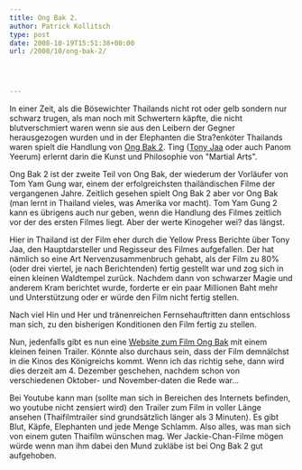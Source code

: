 ```yaml
---
title: Ong Bak 2.
author: Patrick Kollitsch
type: post
date: 2008-10-19T15:51:38+00:00
url: /2008/10/ong-bak-2/




---
```

In einer Zeit, als die Bösewichter Thailands nicht rot oder gelb sondern nur schwarz trugen, als man noch mit Schwertern käpfte, die nicht blutverschmiert waren wenn sie aus den Leibern der Gegner herausgezogen wurden und in der Elephanten die Stra?enköter Thailands waren spielt die Handlung von [Ong Bak 2][1]. Ting ([Tony Jaa][2] oder auch Panom Yeerum) erlernt darin die Kunst und Philosophie von "Martial Arts". 

Ong Bak 2 ist der zweite Teil von Ong Bak, der wiederum der Vorläufer von Tom Yam Gung war, einem der erfolgreichsten thailändischen Filme der vergangenen Jahre. Zeitlich gesehen spielt Ong Bak 2 aber vor Ong Bak (man lernt in Thailand vieles, was Amerika vor macht). Tom Yam Gung 2 kann es übrigens auch nur geben, wenn die Handlung des Filmes zeitlich vor der des ersten Filmes liegt. Aber der werte Kinogeher wei? das längst.

Hier in Thailand ist der Film eher durch die Yellow Press Berichte über Tony Jaa, den Hauptdarsteller und Regisseur des Filmes aufgefallen. Der hat nämlich so eine Art Nervenzusammenbruch gehabt, als der Film zu 80% (oder drei viertel, je nach Berichtenden) fertig gestellt war und zog sich in einen kleinen Waldtempel zurück. Nachdem dann von schwarzer Magie und anderem Kram berichtet wurde, forderte er ein paar Millionen Baht mehr und Unterstützung oder er würde den Film nicht fertig stellen.

Nach viel Hin und Her und tränenreichen Fernsehauftritten dann entschloss man sich, zu den bisherigen Konditionen den Film fertig zu stellen. 

Nun, jedenfalls gibt es nun eine [Website zum Film Ong Bak][3] mit einem kleinen feinen Trailer. Könnte also durchaus sein, dass der Film demnälchst in die Kinos des Königreichs kommt. Wenn ich das richtig sehe, dann wird dies derzeit am 4. Dezember geschehen, nachdem schon von verschiedenen Oktober- und November-daten die Rede war...

Bei Youtube kann man (sollte man sich in Bereichen des Internets befinden, wo youtube nicht zensiert wird) den Trailer zum Film in voller Länge ansehen (Thaifilmtrailer sind grundsätzlich länger als 3 Minuten). Es gibt Blut, Käpfe, Elephanten und jede Menge Schlamm. Also alles, was man sich von einem guten Thaifilm wünschen mag. Wer Jackie-Chan-Filme mögen würde wenn man ihm dabei den Mund zukläbe ist bei Ong Bak 2 gut aufgehoben.

 [1]: http://www.imdb.com/title/tt0785035/
 [2]: http://www.imdb.com/name/nm1388074/
 [3]: http://www.ongbak2themovie.com/